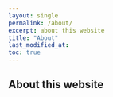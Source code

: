 ```yaml
---
layout: single
permalink: /about/
excerpt: about this website
title: "About"
last_modified_at: 
toc: true
---
```

## About this website
